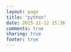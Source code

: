 ```yaml
---
layout: page
title: "python"
date: 2015-11-12 15:36
comments: true
sharing: true
footer: true
---
```

